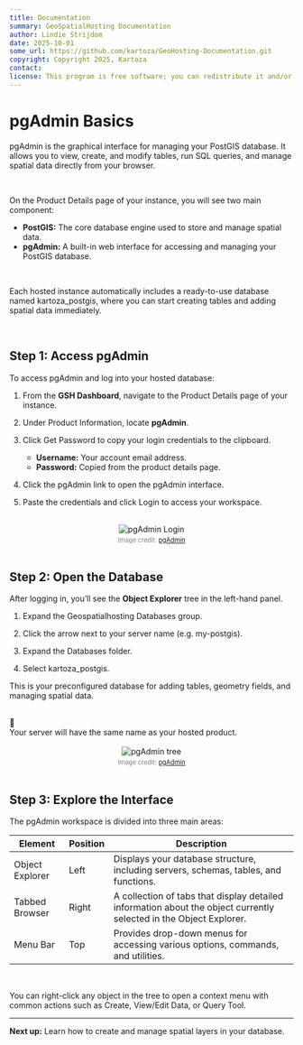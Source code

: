 ```yaml
---
title: Documentation
summary: GeoSpatialHosting Documentation
author: Lindie Strijdom
date: 2025-10-01
some_url: https://github.com/kartoza/GeoHosting-Documentation.git
copyright: Copyright 2025, Kartoza
contact:
license: This program is free software; you can redistribute it and/or modify it under the terms of the GNU Affero General Public License as published by the Free Software Foundation; either version 3 of the License, or (at your option) any later version.
---
```


# pgAdmin Basics

pgAdmin is the graphical interface for managing your PostGIS database. It allows you to view, create, and modify tables, run SQL queries, and manage spatial data directly from your browser.

<br>

On the <span class="ui-page-label">Product Details</span> page of your instance, you will see two main component:

- **PostGIS:** The core database engine used to store and manage spatial data.
- **pgAdmin:** A built-in web interface for accessing and managing your PostGIS database.

<br>

Each hosted instance automatically includes a ready-to-use database named <span class="ui-filename">kartoza_postgis</span>, where you can start creating tables and adding spatial data immediately.

<br>

## Step 1: Access pgAdmin

To access pgAdmin and log into your hosted database:

1. From the **GSH Dashboard**, navigate to the <span class="ui-page-label">Product Details</span> page of your instance.

2. Under Product Information, locate **pgAdmin**.

3. Click <span class="ui-generic-label">Get Password</span> to copy your login credentials to the clipboard.

    - **Username:** Your account email address.
    - **Password:** Copied from the product details page.

4. Click the <span class="ui-generic-label">pgAdmin</span> link to open the pgAdmin interface.

5. Paste the credentials and click <span class="ui-generic-label">Login</span> to access your workspace.

<br>

<div style="text-align: center;">
  <img src="../../img/postgis-img-m-1.png" alt="pgAdmin Login" width="auto">
  <div style="font-size: 0.8em; color: gray; margin-top: 4px;">
    Image credit: <a href="https://www.pgadmin.org/" target="_blank">pgAdmin</a>
  </div>
</div>

<br>

## Step 2: Open the Database

After logging in, you’ll see the **Object Explorer** tree in the left-hand panel.

1. Expand the <span class="ui-filename">Geospatialhosting Databases</span> group.

2. Click the arrow next to your server name (e.g. <span class="ui-filename">my-postgis</span>).

3. Expand the <span class="ui-filename">Databases</span> folder.

4. Select <span class="ui-filename">kartoza_postgis</span>.

This is your preconfigured database for adding tables, geometry fields, and managing spatial data.

<br>

<div class="alert alert-note">
  <div class="alert-icon">📝</div>
  <div class="alert-text">
    Your server will have the same name as your hosted product.
  </div>
</div>

<br>

<div style="text-align: center;">
  <img src="../../img/postgis-img-m-2.png" alt="pgAdmin tree" width="auto">
  <div style="font-size: 0.8em; color: gray; margin-top: 4px;">
    Image credit: <a href="https://www.pgadmin.org/" target="_blank">pgAdmin</a>
  </div>
</div>

<br>

## Step 3: Explore the Interface

The pgAdmin workspace is divided into three main areas:

<table class="my-table-style">
  <thead>
    <tr>
      <th>Element</th>
      <th>Position</th>
      <th>Description</th>
    </tr>
  </thead>
  <tbody>
    <tr>
      <td>Object Explorer</td>
      <td>Left</td>
      <td>Displays your database structure, including servers, schemas, tables, and functions.</td>
    </tr>
    <tr>
      <td>Tabbed Browser</td>
      <td>Right</td>
      <td>A collection of tabs that display detailed information about the object currently selected in the Object Explorer.</td>
    </tr>
    <tr>
      <td>Menu Bar</td>
      <td>Top</td>
      <td>Provides drop-down menus for accessing various options, commands, and utilities.</td>
    </tr>
  </tbody>
</table>

<br>

You can right-click any object in the tree to open a context menu with common actions such as <span class="ui-generic-label">Create</span>, <span class="ui-generic-label">View/Edit Data</span>, or <span class="ui-generic-label">Query Tool</span>.

---

**Next up:** Learn how to create and manage spatial layers in your database.

<br>
